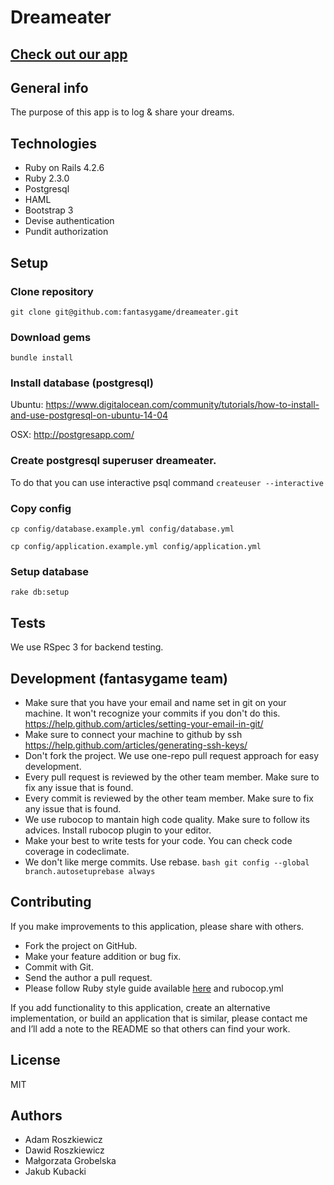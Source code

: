 # Dreameater

## [Check out our app](http://dreameater.herokuapp.com/)

## General info

The purpose of this app is to log & share your dreams.

## Technologies

* Ruby on Rails 4.2.6
* Ruby 2.3.0
* Postgresql
* HAML
* Bootstrap 3
* Devise authentication
* Pundit authorization

## Setup
### Clone repository
`git clone git@github.com:fantasygame/dreameater.git`

### Download gems
`bundle install`

### Install database (postgresql)

Ubuntu: https://www.digitalocean.com/community/tutorials/how-to-install-and-use-postgresql-on-ubuntu-14-04

OSX: http://postgresapp.com/

### Create postgresql superuser dreameater.

To do that you can use interactive psql command
`createuser --interactive`

### Copy config
`cp config/database.example.yml config/database.yml`

`cp config/application.example.yml config/application.yml`

### Setup database
`rake db:setup`

## Tests
We use RSpec 3 for backend testing.

## Development (fantasygame team)
* Make sure that you have your email and name set in git on your machine. It won't recognize your commits if you don't do this. https://help.github.com/articles/setting-your-email-in-git/
* Make sure to connect your machine to github by ssh https://help.github.com/articles/generating-ssh-keys/
* Don't fork the project. We use one-repo pull request approach for easy development.
* Every pull request is reviewed by the other team member. Make sure to fix any issue that is found.
* Every commit is reviewed by the other team member. Make sure to fix any issue that is found.
* We use rubocop to mantain high code quality. Make sure to follow its advices. Install rubocop plugin to your editor.
* Make your best to write tests for your code. You can check code coverage in codeclimate.
* We don't like merge commits. Use rebase. `bash git config --global branch.autosetuprebase always `

## Contributing

If you make improvements to this application, please share with others.

* Fork the project on GitHub.
* Make your feature addition or bug fix.
* Commit with Git.
* Send the author a pull request.
* Please follow Ruby style guide available [here](https://github.com/bbatsov/ruby-style-guide) and rubocop.yml

If you add functionality to this application, create an alternative
implementation, or build an application that is similar, please contact
me and I’ll add a note to the README so that others can find your work.

## License

MIT

## Authors

* Adam Roszkiewicz
* Dawid Roszkiewicz
* Małgorzata Grobelska
* Jakub Kubacki
